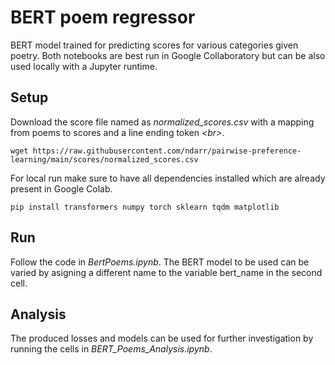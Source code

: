 # BERT poem regressor
BERT model trained for predicting scores for various categories given poetry. Both notebooks are best run in Google Collaboratory but can be also used locally with a Jupyter runtime.


## Setup
Download the score file named as *normalized_scores.csv* with a mapping from poems to scores and a line ending token *\<br>*.
```shell
wget https://raw.githubusercontent.com/ndarr/pairwise-preference-learning/main/scores/normalized_scores.csv
```
For local run make sure to have all dependencies installed which are already present in Google Colab.
```shell
pip install transformers numpy torch sklearn tqdm matplotlib
```


## Run
Follow the code in *BertPoems.ipynb*. The BERT model to be used can be varied by asigning a different name to the variable bert_name in the second cell.

## Analysis
The produced losses and models can be used for further investigation by running the cells in *BERT_Poems_Analysis.ipynb*.
